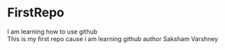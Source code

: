 # FirstRepo
I am learning how to use github
<br>
This is my first repo cause i am learning github 
author Saksham Varshney
